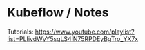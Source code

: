 # Kubeflow / Notes

Tutorials:
https://www.youtube.com/playlist?list=PLIivdWyY5sqLS4lN75RPDEyBgTro_YX7x
